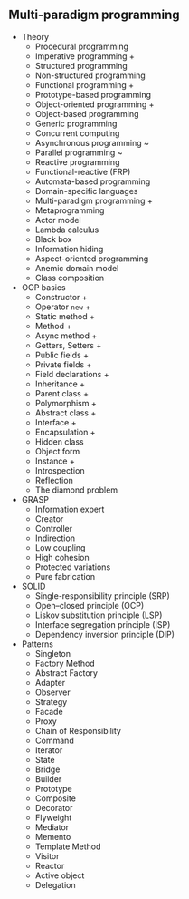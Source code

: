 ## Multi-paradigm programming

- Theory
  - Procedural programming
  - Imperative programming +
  - Structured programming
  - Non-structured programming
  - Functional programming +
  - Prototype-based programming
  - Object-oriented programming +
  - Object-based programming
  - Generic programming
  - Concurrent computing
  - Asynchronous programming ~
  - Parallel programming ~
  - Reactive programming
  - Functional-reactive (FRP)
  - Automata-based programming
  - Domain-specific languages
  - Multi-paradigm programming +
  - Metaprogramming
  - Actor model
  - Lambda calculus
  - Black box
  - Information hiding
  - Aspect-oriented programming
  - Anemic domain model
  - Class composition
- OOP basics
  - Constructor +
  - Operator `new` +
  - Static method +
  - Method +
  - Async method +
  - Getters, Setters +
  - Public fields +
  - Private fields +
  - Field declarations +
  - Inheritance +
  - Parent class +
  - Polymorphism +
  - Abstract class +
  - Interface +
  - Encapsulation +
  - Hidden class
  - Object form
  - Instance +
  - Introspection
  - Reflection
  - The diamond problem
- GRASP
  - Information expert
  - Creator
  - Controller
  - Indirection
  - Low coupling
  - High cohesion
  - Protected variations
  - Pure fabrication
- SOLID
  - Single-responsibility principle (SRP)
  - Open–closed principle (OCP)
  - Liskov substitution principle (LSP)
  - Interface segregation principle (ISP)
  - Dependency inversion principle (DIP)
- Patterns
  - Singleton
  - Factory Method
  - Abstract Factory
  - Adapter
  - Observer
  - Strategy
  - Facade
  - Proxy
  - Chain of Responsibility
  - Command
  - Iterator
  - State
  - Bridge
  - Builder
  - Prototype
  - Composite
  - Decorator
  - Flyweight
  - Mediator
  - Memento
  - Template Method
  - Visitor
  - Reactor
  - Active object
  - Delegation
